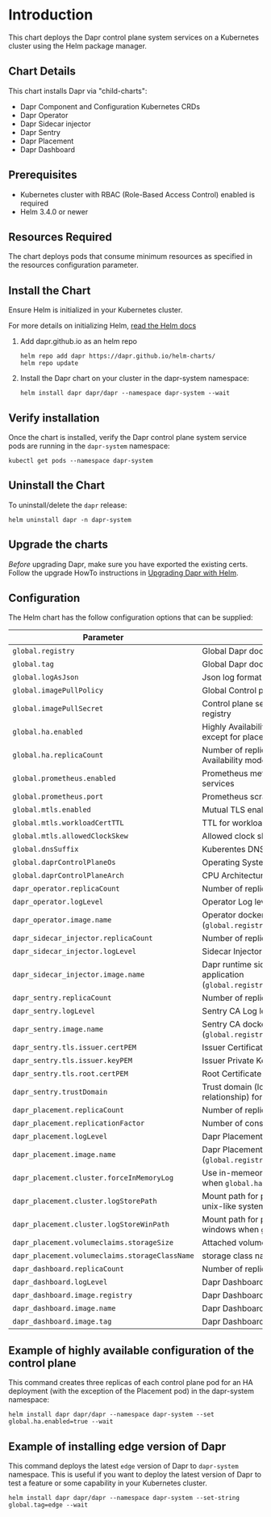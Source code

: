 # Introduction

This chart deploys the Dapr control plane system services on a Kubernetes cluster using the Helm package manager.

## Chart Details

This chart installs Dapr via "child-charts":

* Dapr Component and Configuration Kubernetes CRDs
* Dapr Operator
* Dapr Sidecar injector
* Dapr Sentry
* Dapr Placement
* Dapr Dashboard

## Prerequisites

* Kubernetes cluster with RBAC (Role-Based Access Control) enabled is required
* Helm 3.4.0 or newer

## Resources Required
The chart deploys pods that consume minimum resources as specified in the resources configuration parameter.

## Install the Chart

Ensure Helm is initialized in your Kubernetes cluster.

For more details on initializing Helm, [read the Helm docs](https://helm.sh/docs/)

1. Add dapr.github.io as an helm repo
    ```
    helm repo add dapr https://dapr.github.io/helm-charts/
    helm repo update
    ```

2. Install the Dapr chart on your cluster in the dapr-system namespace:
    ```
    helm install dapr dapr/dapr --namespace dapr-system --wait
    ``` 

## Verify installation

Once the chart is installed, verify the Dapr control plane system service pods are running in the `dapr-system` namespace:
```
kubectl get pods --namespace dapr-system
```

## Uninstall the Chart

To uninstall/delete the `dapr` release:
```
helm uninstall dapr -n dapr-system
```

## Upgrade the charts

*Before* upgrading Dapr, make sure you have exported the existing certs. Follow the upgrade HowTo instructions in [Upgrading Dapr with Helm](https://docs.dapr.io/operations/hosting/kubernetes/kubernetes-production/#upgrading-dapr-with-helm).

## Configuration

The Helm chart has the follow configuration options that can be supplied:

| Parameter                                 | Description                                                             | Default                 |
|-------------------------------------------|-------------------------------------------------------------------------|-------------------------|
| `global.registry`                         | Global Dapr docker image registry                                       | `docker.io/daprio`      |
| `global.tag`                              | Global Dapr docker image version tag                                    | `0.11.0`                |
| `global.logAsJson`                        | Json log format for control plane services                              | `false`                 |
| `global.imagePullPolicy`                  | Global Control plane service imagePullPolicy                            | `Always`                |
| `global.imagePullSecret`                  | Control plane service image pull secret for docker registry             | `""`                    |
| `global.ha.enabled`                       | Highly Availability mode enabled for control plane, except for placement service | `false`             |
| `global.ha.replicaCount`                  | Number of replicas of control plane services in Highly Availability mode  | `3`                   |
| `global.prometheus.enabled`               | Prometheus metrics enablement for control plane services                | `true`                  |
| `global.prometheus.port`                  | Prometheus scrape http endpoint port                                    | `9090`                  |
| `global.mtls.enabled`                     | Mutual TLS enablement                                                   | `true`                  |
| `global.mtls.workloadCertTTL`             | TTL for workload cert                                                   | `24h`                   |
| `global.mtls.allowedClockSkew`            | Allowed clock skew for workload cert rotation                           | `15m`                   |
| `global.dnsSuffix`                        | Kuberentes DNS suffix                                                   | `.cluster.local`        |
| `global.daprControlPlaneOs`               | Operating System for Dapr control plane                                 | `linux`                 |
| `global.daprControlPlaneArch`             | CPU Architecture for Dapr control plane                                 | `amd64`                 |
| `dapr_operator.replicaCount`              | Number of replicas for Operator                                         | `1`                     |
| `dapr_operator.logLevel`                  | Operator Log level                                                      | `info`                  |
| `dapr_operator.image.name`                | Operator docker image name (`global.registry/dapr_operator.image.name`) | `dapr`                  |
| `dapr_sidecar_injector.replicaCount`      | Number of replicas for Sidecar Injector                                 | `1`                     |
| `dapr_sidecar_injector.logLevel`          | Sidecar Injector Log level                                              | `info`                  |
| `dapr_sidecar_injector.image.name`        | Dapr runtime sidecar image name injecting to application (`global.registry/dapr_sidecar_injector.image.name`) | `daprd`                 |
| `dapr_sentry.replicaCount`                | Number of replicas for Sentry CA                                        | `1`                     |
| `dapr_sentry.logLevel`                    | Sentry CA Log level                                                     | `info`                  |
| `dapr_sentry.image.name`                  | Sentry CA docker image name (`global.registry/dapr_sentry.image.name`)  | `dapr`                  |
| `dapr_sentry.tls.issuer.certPEM`          | Issuer Certificate cert                                                 | `""`                    |
| `dapr_sentry.tls.issuer.keyPEM`           | Issuer Private Key cert                                                 | `""`                    |
| `dapr_sentry.tls.root.certPEM`            | Root Certificate cert                                                   | `""`                    |
| `dapr_sentry.trustDomain`                 | Trust domain (logical group to manage app trust relationship) for access control list | `cluster.local`  |
| `dapr_placement.replicaCount`             | Number of replicas for Dapr Placement                                   | `1`                     |
| `dapr_placement.replicationFactor`        | Number of consistent hashing virtual node | `100`   |
| `dapr_placement.logLevel`                 | Dapr Placement service Log level                                        | `info`                  |
| `dapr_placement.image.name`               | Dapr Placement service docker image name (`global.registry/dapr_placement.image.name`) | `dapr`   |
| `dapr_placement.cluster.forceInMemoryLog` | Use in-memeory log store and disable volume attach when `global.ha.enabled` is true | `false`   |
| `dapr_placement.cluster.logStorePath`     | Mount path for persistent volume for log store in unix-like system when `global.ha.enabled` is true | `/var/run/dapr/raft-log`   |
| `dapr_placement.cluster.logStoreWinPath`  | Mount path for persistent volume for log store in windows when `global.ha.enabled` is true | `C:\\raft-log`   |
| `dapr_placement.volumeclaims.storageSize` | Attached volume size | `1Gi`   |
| `dapr_placement.volumeclaims.storageClassName` | storage class name |    |
| `dapr_dashboard.replicaCount`             | Number of replicas for Dapr Dashboard                                   | `1`                     |
| `dapr_dashboard.logLevel`                 | Dapr Dashboard service Log level                                        | `info`                  |
| `dapr_dashboard.image.registry`           | Dapr Dashboard docker registry                                          | `docker.io/daprio`      |
| `dapr_dashboard.image.name`               | Dapr Dashboard docker image name                                        | `dashboard`             |
| `dapr_dashboard.image.tag`                | Dapr Dashboard docker image tag                                         | `"0.4.0"`               |

## Example of highly available configuration of the control plane

This command creates three replicas of each control plane pod for an HA deployment (with the exception of the Placement pod) in the dapr-system namespace:

```
helm install dapr dapr/dapr --namespace dapr-system --set global.ha.enabled=true --wait
```

## Example of installing edge version of Dapr

This command deploys the latest `edge` version of Dapr to `dapr-system` namespace. This is useful if you want to deploy the latest version of Dapr to test a feature or some capability in your Kubernetes cluster. 

```
helm install dapr dapr/dapr --namespace dapr-system --set-string global.tag=edge --wait
```
